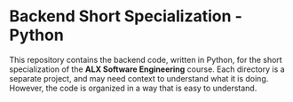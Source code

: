 # Backend Short Specialization - Python

This repository contains the backend code, written in Python, for the short
specialization of the **ALX Software Engineering** course. Each directory is a
separate project, and may need context to understand what it is doing. However,
the code is organized in a way that is easy to understand.
